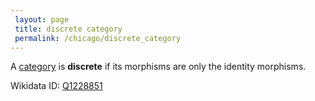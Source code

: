 ```yaml
---
 layout: page
 title: discrete category
 permalink: /chicago/discrete_category
---
```

A [category](https://mathgloss.github.io/MathGloss/chicago/category) is **discrete** if its morphisms are only the identity morphisms. 

Wikidata ID: [Q1228851](https://www.wikidata.org/wiki/Q1228851)